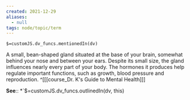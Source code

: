 ```yaml
---
created: 2021-12-29 
aliases:
  - null
tags: node/topic/term
---
```

`$=customJS.dv_funcs.mentionedIn(dv)`

A small, bean-shaped gland situated at the base of your brain, somewhat behind your nose and between your ears. Despite its small size, the gland influences nearly every part of your body. The hormones it produces help regulate important functions, such as growth, blood pressure and reproduction.
 ^[[[course_Dr. K's Guide to Mental Health]]]

**See**::
*`$=customJS.dv_funcs.outlinedIn(dv, this)
